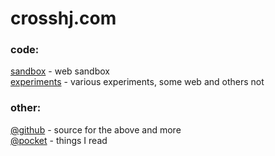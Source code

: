 # crosshj.com

### code:
[sandbox](/sandbox) - web sandbox   
[experiments](/experiments) - various experiments, some web and others not   

### other:
[@github](https://github.com/crosshj) - source for the above and more   
[@pocket](http://sharedli.st/crosshj) - things I read

